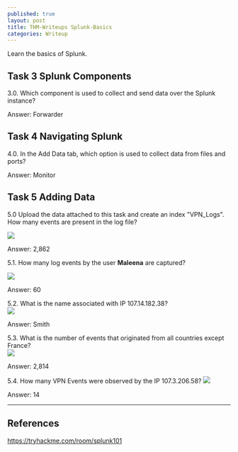 ```yaml
---
published: true
layout: post
title: THM-Writeups Splunk-Basics
categories: Writeup
---
```


Learn the basics of Splunk.
## Task 3 Splunk Components 
3.0. Which component is used to collect and send data over the Splunk instance?

Answer: Forwarder

## Task 4 Navigating Splunk
4.0. In the Add Data tab, which option is used to collect data from files and ports?

Answer: Monitor

## Task 5 Adding Data 
5.0 Upload the data attached to this task and create an index "VPN_Logs". How many events are present in the log file?

![]({{site.baseurl}}/images/Writeups/THM-Splunk-basic.png)

Answer:  2,862

5.1. How many log events by the user **Maleena** are captured?  

![]({{site.baseurl}}/images/Writeups/THM-Splunk-basic-1.png)

Answer: 60

5.2. What is the name associated with IP 107.14.182.38?  
![]({{site.baseurl}}/images/Writeups/THM-Splunk-basic-2.png)

Answer: Smith

5.3. What is the number of events that originated from all countries except France?  
![]({{site.baseurl}}/images/Writeups/THM-Splunk-basic-3.png)

Answer:   2,814

5.4. How many VPN Events were observed by the IP 107.3.206.58?
![]({{site.baseurl}}/images/Writeups/THM-Splunk-basic-4.png)

Answer: 14

--- 
## References 
https://tryhackme.com/room/splunk101